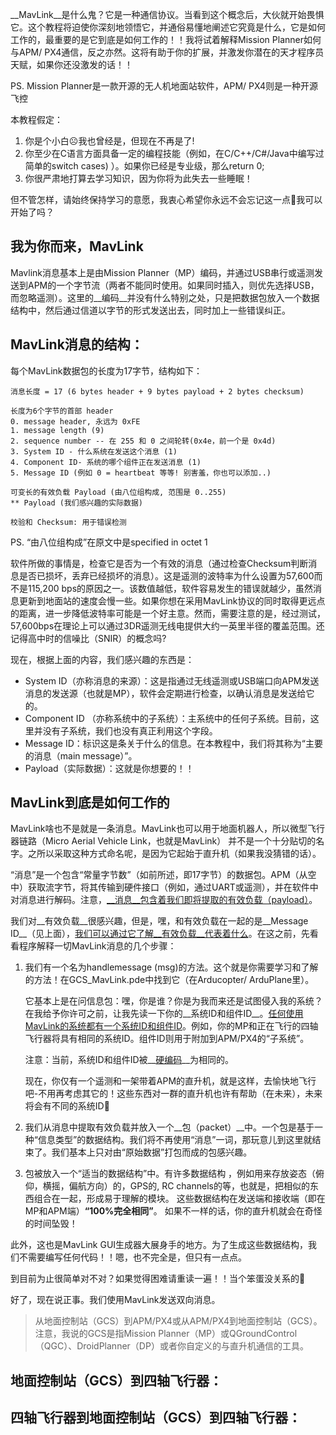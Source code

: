 __MavLink__是什么鬼？它是一种通信协议。当看到这个概念后，大伙就开始畏惧它。这个教程将迫使你深刻地领悟它，并通俗易懂地阐述它究竟是什么，它是如何工作的，最重要的是它到底是如何工作的！！我将试着解释Mission Planner如何与APM/ PX4通信，反之亦然。这将有助于你的扩展，并激发你潜在的天才程序员天赋，如果你还没激发的话！！

PS. Mission Planner是一款开源的无人机地面站软件，APM/ PX4则是一种开源飞控

本教程假定：

1. 你是个小白☹我也曾经是，但现在不再是了!
2. 你至少在C语言方面具备一定的编程技能（例如，在C/C++/C#/Java中编写过简单的switch cases)
   ）。如果你已经是专业级，那么return 0;
3. 你很严肃地打算去学习知识，因为你将为此失去一些睡眠！

但不管怎样，请始终保持学习的意愿，我衷心希望你永远不会忘记这一点🙂我可以开始了吗？

## 我为你而来，MavLink

Mavlink消息基本上是由Mission Planner（MP）编码，并通过USB串行或遥测发送到APM的一个字节流（两者不能同时使用。如果同时插入，则优先选择USB，而忽略遥测）。这里的__编码__并没有什么特别之处，只是把数据包放入一个数据结构中，然后通过信道以字节的形式发送出去，同时加上一些错误纠正。

## MavLink消息的结构：

每个MavLink数据包的长度为17字节，结构如下：

```
消息长度 = 17 (6 bytes header + 9 bytes payload + 2 bytes checksum)
```

```
长度为6个字节的首部 header
0. message header, 永远为 0xFE
1. message length (9)
2. sequence number -- 在 255 和 0 之间轮转(0x4e，前一个是 0x4d)
3. System ID - 什么系统在发送这个消息 (1)
4. Component ID- 系统的哪个组件正在发送消息 (1)
5. Message ID (例如 0 = heartbeat 等等! 别害羞，你也可以添加..)

可变长的有效负载 Payload (由八位组构成, 范围是 0..255)
** Payload (我们感兴趣的实际数据)

校验和 Checksum: 用于错误检测
```

PS. “由八位组构成”在原文中是specified in octet 1

软件所做的事情是，检查它是否为一个有效的消息（通过检查Checksum判断消息是否已损坏，丢弃已经损坏的消息）。这是遥测的波特率为什么设置为57,600而不是115,200 bps的原因之一。该数值越低，软件容易发生的错误就越少，虽然消息更新到地面站的速度会慢一些。如果你想在采用MavLink协议的同时取得更远点的距离，进一步降低波特率可能是一个好主意。然而，需要注意的是，经过测试，57,600bps在理论上可以通过3DR遥测无线电提供大约一英里半径的覆盖范围。还记得高中时的信噪比（SNIR）的概念吗?

现在，根据上面的内容，我们感兴趣的东西是：

* System ID（亦称消息的来源）：这是指通过无线遥测或USB端口向APM发送消息的发送源（也就是MP），软件会定期进行检查，以确认消息是发送给它的。
* Component ID （亦称系统中的子系统）：主系统中的任何子系统。目前，这里并没有子系统，我们也没有真正利用这个字段。
* Message ID：标识这是条关于什么的信息。在本教程中，我们将其称为“主要的消息（main message）”。
* Payload（实际数据）：这就是你想要的！！

## MavLink到底是如何工作的 

MavLink啥也不是就是一条消息。MavLink也可以用于地面机器人，所以微型飞行器链路（Micro Aerial Vehicle Link，也就是MavLink） 并不是一个十分贴切的名字。之所以采取这种方式命名呢，是因为它起始于直升机（如果我没猜错的话）。

“消息”是一个包含“常量字节数”（如前所述，即17字节）的数据包。APM（从空中）获取流字节，将其传输到硬件接口（例如，通过UART或遥测），并在软件中对消息进行解码。注意，<u>__消息__包含着我们即将提取的有效负载（payload）</u>。

我们对__有效负载__很感兴趣，但是，嘿，和有效负载在一起的是__Message ID__（见上面），<u>我们可以通过它了解__有效负载__代表着什么</u>。在这之前，先看看程序解释一切MavLink消息的几个步骤：

1. 我们有一个名为handlemessage (msg)的方法。这个就是你需要学习和了解的方法！在GCS_MavLink.pde中找到它（在Arducopter/ ArduPlane里）。

   它基本上是在问信息包：嘿，你是谁？你是为我而来还是试图侵入我的系统？在我给予你许可之前，让我先读一下你的__系统ID和组件ID__。<u>任何使用MavLink的系统都有一个系统ID和组件ID</u>。例如，你的MP和正在飞行的四轴飞行器将具有相同的系统ID。组件ID则用于附加到APM/PX4的“子系统”。

   注意：当前，系统ID和组件ID被__<u>硬编码</u>__为相同的。

   现在，你仅有一个遥测和一架带着APM的直升机，就是这样，去愉快地飞行吧-不用再考虑其它的！这些东西对一群的直升机也许有帮助（在未来），未来将会有不同的系统ID🙂

2. 我们从消息中提取有效负载并放入一个__包（packet）__中。一个包是基于一种“信息类型”的数据结构。我们将不再使用“消息”一词，那玩意儿到这里就结束了。我们基本上只对由“原始数据”打包而成的包感兴趣。

3. 包被放入一个“适当的数据结构”中。有许多数据结构 ，例如用来存放姿态（俯仰，横摇，偏航方向）的，GPS的, RC channels的等，也就是，把相似的东西组合在一起，形成易于理解的模块。 这些数据结构在发送端和接收端（即在MP和APM端）__“100%完全相同”__。 如果不一样的话，你的直升机就会在奇怪的时间坠毁！

此外，这也是MavLink GUI生成器大展身手的地方。为了生成这些数据结构，我们不需要编写任何代码！！嗯，也不完全是，但只有一点点。

到目前为止很简单对不对？如果觉得困难请重读一遍！！当个笨蛋没关系的🙂

好了，现在说正事。我们使用MavLink发送双向消息。

> 从地面控制站（GCS）到APM/PX4或从APM/PX4到地面控制站（GCS）。注意，我说的GCS是指Mission Planner（MP）或QGroundControl（QGC）、DroidPlanner（DP）或者你自定义的与直升机通信的工具。

## 地面控制站（GCS）到四轴飞行器：









## 四轴飞行器到地面控制站（GCS）到四轴飞行器：

